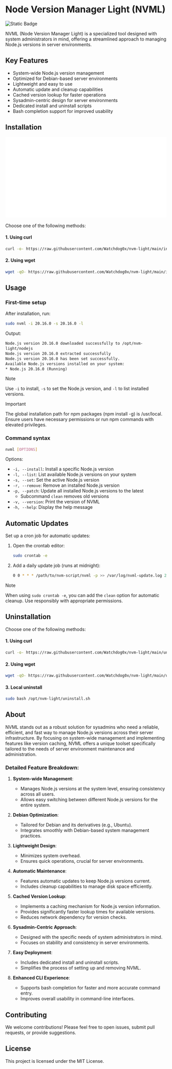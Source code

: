 # Node Version Manager Light (NVML)
![Static Badge](https://img.shields.io/badge/version-1.2.0-brightgreen?style=flat)

NVML (Node Version Manager Light) is a specialized tool designed with system administrators in mind, offering a streamlined approach to managing Node.js versions in server environments.

## Key Features
- System-wide Node.js version management
- Optimized for Debian-based server environments
- Lightweight and easy to use
- Automatic update and cleanup capabilities
- Cached version lookup for faster operations
- Sysadmin-centric design for server environments
- Dedicated install and uninstall scripts
- Bash completion support for improved usability

## Installation

<div align="center">
  <img src="./docs/install.svg" alt="install nvml" style="max-width: 100%; height: auto;">
</div>


Choose one of the following methods:

#### 1. Using curl
```bash
curl -o- https://raw.githubusercontent.com/Watchdog0x/nvm-light/main/install.sh | sudo bash
```

#### 2. Using wget
```bash
wget -qO- https://raw.githubusercontent.com/Watchdog0x/nvm-light/main/install.sh | sudo bash
```

## Usage

### First-time setup
After installation, run:
```bash
sudo nvml -i 20.16.0 -s 20.16.0 -l
```

Output:
```
Node.js version 20.16.0 downloaded successfully to /opt/nvm-light/nodejs
Node.js version 20.16.0 extracted successfully
Node.js version 20.16.0 has been set successfully.
Available Node.js versions installed on your system:
* Node.js 20.16.0 (Running)
```

> [!NOTE] 
> Use `-i` to install, `-s` to set the Node.js version, and `-l` to list installed versions.

> [!IMPORTANT]
> The global installation path for npm packages (npm install -g) is /usr/local. Ensure users have necessary permissions or run npm commands with elevated privileges.

### Command syntax
```bash
nvml [OPTIONS]
```

Options:
- `-i, --install`: Install a specific Node.js version
- `-l, --list`: List available Node.js versions on your system
- `-s, --set`: Set the active Node.js version
- `-r, --remove`: Remove an installed Node.js version
- `-p, --patch`: Update all installed Node.js versions to the latest
  - Subcommand `clean` removes old versions
- `-v, --version`: Print the version of NVML
- `-h, --help`: Display the help message

## Automatic Updates

Set up a cron job for automatic updates:

1. Open the crontab editor:
   ```bash
   sudo crontab -e
   ```

2. Add a daily update job (runs at midnight):
   ```bash
   0 0 * * * /path/to/nvm-script/nvml -p >> /var/log/nvml-update.log 2>&1
   ```

> [!NOTE] 
> When using `sudo crontab -e`, you can add the `clean` option for automatic cleanup. Use responsibly with appropriate permissions.

## Uninstallation

Choose one of the following methods:

#### 1. Using curl
```bash
curl -o- https://raw.githubusercontent.com/Watchdog0x/nvm-light/main/uninstall.sh | sudo bash
```

#### 2. Using wget
```bash
wget -qO- https://raw.githubusercontent.com/Watchdog0x/nvm-light/main/uninstall.sh | sudo bash
```

#### 3. Local uninstall
```bash
sudo bash /opt/nvm-light/uninstall.sh
```

## About 
NVML stands out as a robust solution for sysadmins who need a reliable, efficient, and fast way to manage Node.js versions across their server infrastructure. By focusing on system-wide management and implementing features like version caching, NVML offers a unique toolset specifically tailored to the needs of server environment maintenance and administration.

### Detailed Feature Breakdown:

1. **System-wide Management**: 
   - Manages Node.js versions at the system level, ensuring consistency across all users.
   - Allows easy switching between different Node.js versions for the entire system.

2. **Debian Optimization**: 
   - Tailored for Debian and its derivatives (e.g., Ubuntu).
   - Integrates smoothly with Debian-based system management practices.

3. **Lightweight Design**:
   - Minimizes system overhead.
   - Ensures quick operations, crucial for server environments.

4. **Automatic Maintenance**:
   - Features automatic updates to keep Node.js versions current.
   - Includes cleanup capabilities to manage disk space efficiently.

5. **Cached Version Lookup**:
   - Implements a caching mechanism for Node.js version information.
   - Provides significantly faster lookup times for available versions.
   - Reduces network dependency for version checks.

6. **Sysadmin-Centric Approach**:
   - Designed with the specific needs of system administrators in mind.
   - Focuses on stability and consistency in server environments.

7. **Easy Deployment**:
   - Includes dedicated install and uninstall scripts.
   - Simplifies the process of setting up and removing NVML.

8. **Enhanced CLI Experience**:
   - Supports bash completion for faster and more accurate command entry.
   - Improves overall usability in command-line interfaces.


## Contributing
We welcome contributions! Please feel free to open issues, submit pull requests, or provide suggestions.

## License
This project is licensed under the MIT License.
